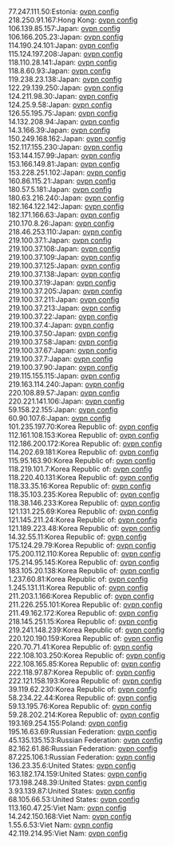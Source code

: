 77.247.111.50:Estonia: [ovpn config](vpn/77_247_111_50.ovpn)  
218.250.91.167:Hong Kong: [ovpn config](vpn/218_250_91_167.ovpn)  
106.139.85.157:Japan: [ovpn config](vpn/106_139_85_157.ovpn)  
106.166.205.23:Japan: [ovpn config](vpn/106_166_205_23.ovpn)  
114.190.24.101:Japan: [ovpn config](vpn/114_190_24_101.ovpn)  
115.124.197.208:Japan: [ovpn config](vpn/115_124_197_208.ovpn)  
118.110.28.141:Japan: [ovpn config](vpn/118_110_28_141.ovpn)  
118.8.60.93:Japan: [ovpn config](vpn/118_8_60_93.ovpn)  
119.238.23.138:Japan: [ovpn config](vpn/119_238_23_138.ovpn)  
122.29.139.250:Japan: [ovpn config](vpn/122_29_139_250.ovpn)  
124.211.98.30:Japan: [ovpn config](vpn/124_211_98_30.ovpn)  
124.25.9.58:Japan: [ovpn config](vpn/124_25_9_58.ovpn)  
126.55.195.75:Japan: [ovpn config](vpn/126_55_195_75.ovpn)  
14.132.208.94:Japan: [ovpn config](vpn/14_132_208_94.ovpn)  
14.3.166.39:Japan: [ovpn config](vpn/14_3_166_39.ovpn)  
150.249.168.162:Japan: [ovpn config](vpn/150_249_168_162.ovpn)  
152.117.155.230:Japan: [ovpn config](vpn/152_117_155_230.ovpn)  
153.144.157.99:Japan: [ovpn config](vpn/153_144_157_99.ovpn)  
153.166.149.81:Japan: [ovpn config](vpn/153_166_149_81.ovpn)  
153.228.251.102:Japan: [ovpn config](vpn/153_228_251_102.ovpn)  
160.86.115.21:Japan: [ovpn config](vpn/160_86_115_21.ovpn)  
180.57.5.181:Japan: [ovpn config](vpn/180_57_5_181.ovpn)  
180.63.216.240:Japan: [ovpn config](vpn/180_63_216_240.ovpn)  
182.164.122.142:Japan: [ovpn config](vpn/182_164_122_142.ovpn)  
182.171.166.63:Japan: [ovpn config](vpn/182_171_166_63.ovpn)  
210.170.8.26:Japan: [ovpn config](vpn/210_170_8_26.ovpn)  
218.46.253.110:Japan: [ovpn config](vpn/218_46_253_110.ovpn)  
219.100.37.1:Japan: [ovpn config](vpn/219_100_37_1.ovpn)  
219.100.37.108:Japan: [ovpn config](vpn/219_100_37_108.ovpn)  
219.100.37.109:Japan: [ovpn config](vpn/219_100_37_109.ovpn)  
219.100.37.125:Japan: [ovpn config](vpn/219_100_37_125.ovpn)  
219.100.37.138:Japan: [ovpn config](vpn/219_100_37_138.ovpn)  
219.100.37.19:Japan: [ovpn config](vpn/219_100_37_19.ovpn)  
219.100.37.205:Japan: [ovpn config](vpn/219_100_37_205.ovpn)  
219.100.37.211:Japan: [ovpn config](vpn/219_100_37_211.ovpn)  
219.100.37.213:Japan: [ovpn config](vpn/219_100_37_213.ovpn)  
219.100.37.22:Japan: [ovpn config](vpn/219_100_37_22.ovpn)  
219.100.37.4:Japan: [ovpn config](vpn/219_100_37_4.ovpn)  
219.100.37.50:Japan: [ovpn config](vpn/219_100_37_50.ovpn)  
219.100.37.58:Japan: [ovpn config](vpn/219_100_37_58.ovpn)  
219.100.37.67:Japan: [ovpn config](vpn/219_100_37_67.ovpn)  
219.100.37.7:Japan: [ovpn config](vpn/219_100_37_7.ovpn)  
219.100.37.90:Japan: [ovpn config](vpn/219_100_37_90.ovpn)  
219.115.155.115:Japan: [ovpn config](vpn/219_115_155_115.ovpn)  
219.163.114.240:Japan: [ovpn config](vpn/219_163_114_240.ovpn)  
220.108.89.57:Japan: [ovpn config](vpn/220_108_89_57.ovpn)  
220.221.141.106:Japan: [ovpn config](vpn/220_221_141_106.ovpn)  
59.158.22.155:Japan: [ovpn config](vpn/59_158_22_155.ovpn)  
60.90.107.6:Japan: [ovpn config](vpn/60_90_107_6.ovpn)  
101.235.197.70:Korea Republic of: [ovpn config](vpn/101_235_197_70.ovpn)  
112.161.108.153:Korea Republic of: [ovpn config](vpn/112_161_108_153.ovpn)  
112.186.200.172:Korea Republic of: [ovpn config](vpn/112_186_200_172.ovpn)  
114.202.69.181:Korea Republic of: [ovpn config](vpn/114_202_69_181.ovpn)  
115.95.163.90:Korea Republic of: [ovpn config](vpn/115_95_163_90.ovpn)  
118.219.101.7:Korea Republic of: [ovpn config](vpn/118_219_101_7.ovpn)  
118.220.40.131:Korea Republic of: [ovpn config](vpn/118_220_40_131.ovpn)  
118.33.35.16:Korea Republic of: [ovpn config](vpn/118_33_35_16.ovpn)  
118.35.103.235:Korea Republic of: [ovpn config](vpn/118_35_103_235.ovpn)  
118.38.146.233:Korea Republic of: [ovpn config](vpn/118_38_146_233.ovpn)  
121.131.225.69:Korea Republic of: [ovpn config](vpn/121_131_225_69.ovpn)  
121.145.211.24:Korea Republic of: [ovpn config](vpn/121_145_211_24.ovpn)  
121.189.223.48:Korea Republic of: [ovpn config](vpn/121_189_223_48.ovpn)  
14.32.55.11:Korea Republic of: [ovpn config](vpn/14_32_55_11.ovpn)  
175.124.29.79:Korea Republic of: [ovpn config](vpn/175_124_29_79.ovpn)  
175.200.112.110:Korea Republic of: [ovpn config](vpn/175_200_112_110.ovpn)  
175.214.95.145:Korea Republic of: [ovpn config](vpn/175_214_95_145.ovpn)  
183.105.20.138:Korea Republic of: [ovpn config](vpn/183_105_20_138.ovpn)  
1.237.60.81:Korea Republic of: [ovpn config](vpn/1_237_60_81.ovpn)  
1.245.131.11:Korea Republic of: [ovpn config](vpn/1_245_131_11.ovpn)  
211.203.1.166:Korea Republic of: [ovpn config](vpn/211_203_1_166.ovpn)  
211.226.255.101:Korea Republic of: [ovpn config](vpn/211_226_255_101.ovpn)  
211.49.162.172:Korea Republic of: [ovpn config](vpn/211_49_162_172.ovpn)  
218.145.251.15:Korea Republic of: [ovpn config](vpn/218_145_251_15.ovpn)  
219.241.148.239:Korea Republic of: [ovpn config](vpn/219_241_148_239.ovpn)  
220.120.190.159:Korea Republic of: [ovpn config](vpn/220_120_190_159.ovpn)  
220.70.71.41:Korea Republic of: [ovpn config](vpn/220_70_71_41.ovpn)  
222.108.103.250:Korea Republic of: [ovpn config](vpn/222_108_103_250.ovpn)  
222.108.165.85:Korea Republic of: [ovpn config](vpn/222_108_165_85.ovpn)  
222.118.97.87:Korea Republic of: [ovpn config](vpn/222_118_97_87.ovpn)  
222.121.158.193:Korea Republic of: [ovpn config](vpn/222_121_158_193.ovpn)  
39.119.62.230:Korea Republic of: [ovpn config](vpn/39_119_62_230.ovpn)  
58.234.22.44:Korea Republic of: [ovpn config](vpn/58_234_22_44.ovpn)  
59.13.195.76:Korea Republic of: [ovpn config](vpn/59_13_195_76.ovpn)  
59.28.202.214:Korea Republic of: [ovpn config](vpn/59_28_202_214.ovpn)  
193.169.254.155:Poland: [ovpn config](vpn/193_169_254_155.ovpn)  
195.16.63.69:Russian Federation: [ovpn config](vpn/195_16_63_69.ovpn)  
45.135.135.153:Russian Federation: [ovpn config](vpn/45_135_135_153.ovpn)  
82.162.61.86:Russian Federation: [ovpn config](vpn/82_162_61_86.ovpn)  
87.225.106.1:Russian Federation: [ovpn config](vpn/87_225_106_1.ovpn)  
136.23.35.6:United States: [ovpn config](vpn/136_23_35_6.ovpn)  
163.182.174.159:United States: [ovpn config](vpn/163_182_174_159.ovpn)  
173.198.248.39:United States: [ovpn config](vpn/173_198_248_39.ovpn)  
3.93.139.87:United States: [ovpn config](vpn/3_93_139_87.ovpn)  
68.105.66.53:United States: [ovpn config](vpn/68_105_66_53.ovpn)  
113.160.47.25:Viet Nam: [ovpn config](vpn/113_160_47_25.ovpn)  
14.242.150.168:Viet Nam: [ovpn config](vpn/14_242_150_168.ovpn)  
1.55.6.53:Viet Nam: [ovpn config](vpn/1_55_6_53.ovpn)  
42.119.214.95:Viet Nam: [ovpn config](vpn/42_119_214_95.ovpn)  
